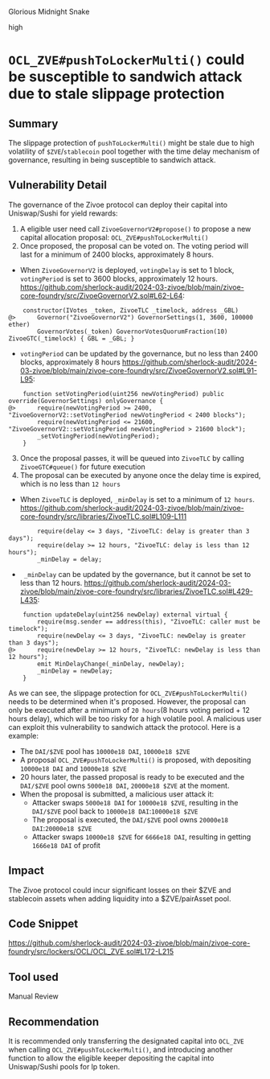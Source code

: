 Glorious Midnight Snake

high

# `OCL_ZVE#pushToLockerMulti()` could be susceptible to sandwich attack due to stale slippage protection

## Summary
The slippage protection of `pushToLockerMulti()` might be stale due to high volatility of `$ZVE`/`stablecoin` pool together with the time delay mechanism of governance, resulting in being susceptible to sandwich attack.
## Vulnerability Detail
The governance of the Zivoe protocol can deploy their capital into Uniswap/Sushi for yield rewards:
1. A eligible user need call `ZivoeGovernorV2#propose()` to propose a new capital allocation proposal: `OCL_ZVE#pushToLockerMulti()`
2. Once proposed, the proposal can be voted on. The voting period will last for a minimum of 2400 blocks, approximately 8 hours.
- When `ZivoeGovernorV2` is deployed,  `votingDelay` is set to 1 block, `votingPeriod` is set to 3600 blocks, approximately 12 hours.
https://github.com/sherlock-audit/2024-03-zivoe/blob/main/zivoe-core-foundry/src/ZivoeGovernorV2.sol#L62-L64:
```solidity
    constructor(IVotes _token, ZivoeTLC _timelock, address _GBL)
@>      Governor("ZivoeGovernorV2") GovernorSettings(1, 3600, 100000 ether)
        GovernorVotes(_token) GovernorVotesQuorumFraction(10) ZivoeGTC(_timelock) { GBL = _GBL; }
```
- `votingPeriod` can be updated by the governance, but no less than 2400 blocks, approximately 8 hours
https://github.com/sherlock-audit/2024-03-zivoe/blob/main/zivoe-core-foundry/src/ZivoeGovernorV2.sol#L91-L95:
```solidity
    function setVotingPeriod(uint256 newVotingPeriod) public override(GovernorSettings) onlyGovernance {
@>      require(newVotingPeriod >= 2400, "ZivoeGovernorV2::setVotingPeriod newVotingPeriod < 2400 blocks"); 
        require(newVotingPeriod <= 21600, "ZivoeGovernorV2::setVotingPeriod newVotingPeriod > 21600 block");
        _setVotingPeriod(newVotingPeriod);
    }
```
3. Once the proposal passes, it will be queued into `ZivoeTLC` by calling `ZivoeGTC#queue()` for future execution
4. The proposal can be executed by anyone once the delay time is expired, which is no less than `12 hours`
- When `ZivoeTLC` is deployed, `_minDelay` is set to a minimum of `12 hours`.
https://github.com/sherlock-audit/2024-03-zivoe/blob/main/zivoe-core-foundry/src/libraries/ZivoeTLC.sol#L109-L111
```solidity
        require(delay <= 3 days, "ZivoeTLC: delay is greater than 3 days");
        require(delay >= 12 hours, "ZivoeTLC: delay is less than 12 hours");
        _minDelay = delay;
```
- ` _minDelay` can be updated by the governance, but it cannot be set to less than 12 hours.
https://github.com/sherlock-audit/2024-03-zivoe/blob/main/zivoe-core-foundry/src/libraries/ZivoeTLC.sol#L429-L435:
```solidity
    function updateDelay(uint256 newDelay) external virtual {
        require(msg.sender == address(this), "ZivoeTLC: caller must be timelock");
        require(newDelay <= 3 days, "ZivoeTLC: newDelay is greater than 3 days");
@>      require(newDelay >= 12 hours, "ZivoeTLC: newDelay is less than 12 hours");
        emit MinDelayChange(_minDelay, newDelay);
        _minDelay = newDelay;
    }
```
As we can see, the slippage protection for `OCL_ZVE#pushToLockerMulti()` needs to be determined when it's proposed. However, the proposal can only be executed after a minimum of `20 hours`(8 hours voting period + 12 hours delay), which will be too risky for a high volatile pool. A malicious user can exploit this vulnerability to sandwich attack the protocol.
Here is a example:
- The `DAI/$ZVE` pool has `10000e18 DAI`, `10000e18 $ZVE`
- A proposal `OCL_ZVE#pushToLockerMulti()` is proposed, with depositing `10000e18 DAI` and `10000e18 $ZVE`
- 20 hours later, the passed proposal is ready to be executed and  the `DAI/$ZVE` pool owns `5000e18 DAI`, `20000e18 $ZVE` at the moment.
- When the proposal is submitted, a malicious user attack it:
  - Attacker swaps `5000e18 DAI` for `10000e18 $ZVE`, resulting in the `DAI/$ZVE` pool back to `10000e18 DAI`:`10000e18 $ZVE`
  - The proposal is executed, the `DAI/$ZVE` pool owns `20000e18 DAI`:`20000e18 $ZVE`
  - Attacker swaps `10000e18 $ZVE` for `6666e18 DAI`, resulting in getting `1666e18 DAI` of profit
## Impact
The Zivoe protocol could incur significant losses on their $ZVE and stablecoin assets when adding liquidity into a $ZVE/pairAsset pool.
## Code Snippet
https://github.com/sherlock-audit/2024-03-zivoe/blob/main/zivoe-core-foundry/src/lockers/OCL/OCL_ZVE.sol#L172-L215

## Tool used

Manual Review

## Recommendation
It is recommended only transferring the designated capital into `OCL_ZVE` when calling `OCL_ZVE#pushToLockerMulti()`, and introducing another function to allow the eligible keeper depositing the capital into Uniswap/Sushi pools for lp token.